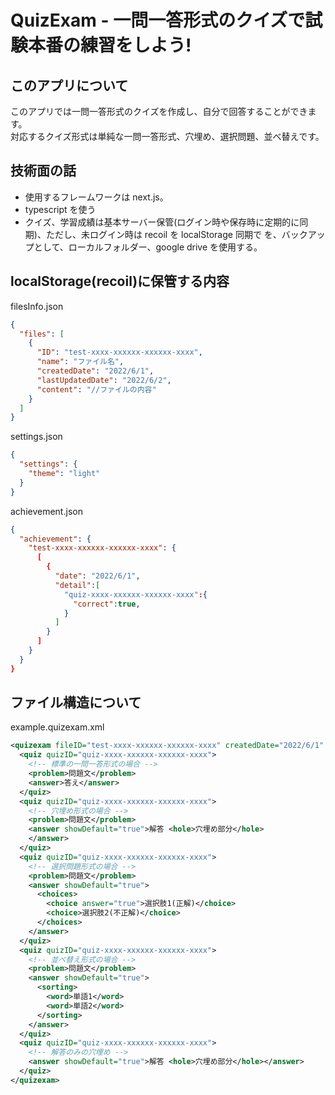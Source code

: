 # QuizExam - 一問一答形式のクイズで試験本番の練習をしよう!

## このアプリについて

このアプリでは一問一答形式のクイズを作成し、自分で回答することができます。  
 対応するクイズ形式は単純な一問一答形式、穴埋め、選択問題、並べ替えです。

## 技術面の話

- 使用するフレームワークは next.js。
- typescript を使う
- クイズ、学習成績は基本サーバー保管(ログイン時や保存時に定期的に同期)、ただし、未ログイン時は recoil を localStorage 同期で を、バックアップとして、ローカルフォルダー、google drive を使用する。

## localStorage(recoil)に保管する内容

filesInfo.json

```json
{
  "files": [
    {
      "ID": "test-xxxx-xxxxxx-xxxxxx-xxxx",
      "name": "ファイル名",
      "createdDate": "2022/6/1",
      "lastUpdatedDate": "2022/6/2",
      "content": "//ファイルの内容"
    }
  ]
}
```

settings.json

```json
{
  "settings": {
    "theme": "light"
  }
}
```

achievement.json

```json
{
  "achievement": {
    "test-xxxx-xxxxxx-xxxxxx-xxxx": {
      [
        {
          "date": "2022/6/1",
          "detail":[
            "quiz-xxxx-xxxxxx-xxxxxx-xxxx":{
              "correct":true,
            }
          ]
        }
      ]
    }
  }
}
```

## ファイル構造について

example.quizexam.xml

```xml
<quizexam fileID="test-xxxx-xxxxxx-xxxxxx-xxxx" createdDate="2022/6/1" lastUpdatedDate="2022/6/2">
  <quiz quizID="quiz-xxxx-xxxxxx-xxxxxx-xxxx">
    <!-- 標準の一問一答形式の場合 -->
    <problem>問題文</problem>
    <answer>答え</answer>
  </quiz>
  <quiz quizID="quiz-xxxx-xxxxxx-xxxxxx-xxxx">
    <!-- 穴埋め形式の場合 -->
    <problem>問題文</problem>
    <answer showDefault="true">解答 <hole>穴埋め部分</hole>
    </answer>
  </quiz>
  <quiz quizID="quiz-xxxx-xxxxxx-xxxxxx-xxxx">
    <!-- 選択問題形式の場合 -->
    <problem>問題文</problem>
    <answer showDefault="true">
      <choices>
        <choice answer="true">選択肢1(正解)</choice>
        <choice>選択肢2(不正解)</choice>
      </choices>
    </answer>
  </quiz>
  <quiz quizID="quiz-xxxx-xxxxxx-xxxxxx-xxxx">
    <!-- 並べ替え形式の場合 -->
    <problem>問題文</problem>
    <answer showDefault="true">
      <sorting>
        <word>単語1</word>
        <word>単語2</word>
      </sorting>
    </answer>
  </quiz>
  <quiz quizID="quiz-xxxx-xxxxxx-xxxxxx-xxxx">
    <!-- 解答のみの穴埋め -->
    <answer showDefault="true">解答 <hole>穴埋め部分</hole></answer>
  </quiz>
</quizexam>
```
